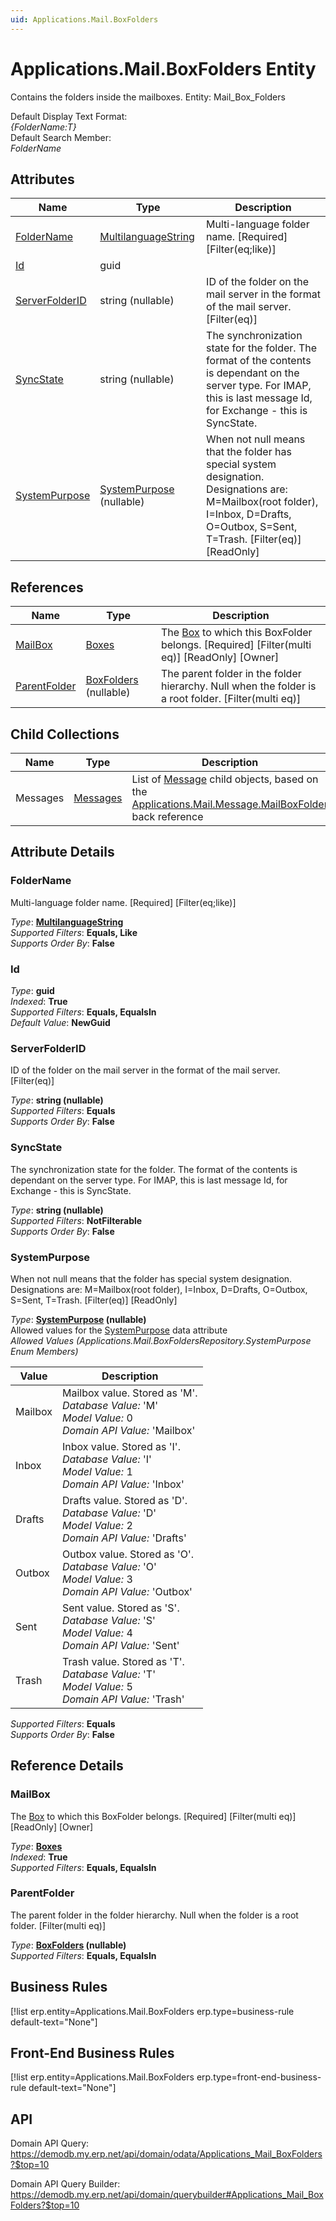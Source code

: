 ```yaml
---
uid: Applications.Mail.BoxFolders
---
```

# Applications.Mail.BoxFolders Entity

Contains the folders inside the mailboxes. Entity: Mail_Box_Folders

Default Display Text Format:  
_{FolderName:T}_  
Default Search Member:  
_FolderName_  

## Attributes

| Name | Type | Description |
| ---- | ---- | --- |
| [FolderName](Applications.Mail.BoxFolders.md#foldername) | [MultilanguageString](../data-types.md#multilanguagestring) | Multi-language folder name. [Required] [Filter(eq;like)] 
| [Id](Applications.Mail.BoxFolders.md#id) | guid |  
| [ServerFolderID](Applications.Mail.BoxFolders.md#serverfolderid) | string (nullable) | ID of the folder on the mail server in the format of the mail server. [Filter(eq)] 
| [SyncState](Applications.Mail.BoxFolders.md#syncstate) | string (nullable) | The synchronization state for the folder. The format of the contents is dependant on the server type. For IMAP, this is last message Id, for Exchange - this is SyncState. 
| [SystemPurpose](Applications.Mail.BoxFolders.md#systempurpose) | [SystemPurpose](Applications.Mail.BoxFolders.md#systempurpose) (nullable) | When not null means that the folder has special system designation. Designations are: M=Mailbox(root folder), I=Inbox, D=Drafts, O=Outbox, S=Sent, T=Trash. [Filter(eq)] [ReadOnly] 

## References

| Name | Type | Description |
| ---- | ---- | --- |
| [MailBox](Applications.Mail.BoxFolders.md#mailbox) | [Boxes](Applications.Mail.Boxes.md) | The [Box](Applications.Mail.Boxes.md) to which this BoxFolder belongs. [Required] [Filter(multi eq)] [ReadOnly] [Owner] |
| [ParentFolder](Applications.Mail.BoxFolders.md#parentfolder) | [BoxFolders](Applications.Mail.BoxFolders.md) (nullable) | The parent folder in the folder hierarchy. Null when the folder is a root folder. [Filter(multi eq)] |

## Child Collections

| Name | Type | Description |
| ---- | ---- | --- |
| Messages | [Messages](Applications.Mail.Messages.md) | List of [Message](Applications.Mail.Messages.md) child objects, based on the [Applications.Mail.Message.MailBoxFolder](Applications.Mail.Messages.md#mailboxfolder) back reference 


## Attribute Details

### FolderName

Multi-language folder name. [Required] [Filter(eq;like)]

_Type_: **[MultilanguageString](../data-types.md#multilanguagestring)**  
_Supported Filters_: **Equals, Like**  
_Supports Order By_: **False**  

### Id

_Type_: **guid**  
_Indexed_: **True**  
_Supported Filters_: **Equals, EqualsIn**  
_Default Value_: **NewGuid**  

### ServerFolderID

ID of the folder on the mail server in the format of the mail server. [Filter(eq)]

_Type_: **string (nullable)**  
_Supported Filters_: **Equals**  
_Supports Order By_: **False**  

### SyncState

The synchronization state for the folder. The format of the contents is dependant on the server type. For IMAP, this is last message Id, for Exchange - this is SyncState.

_Type_: **string (nullable)**  
_Supported Filters_: **NotFilterable**  
_Supports Order By_: **False**  

### SystemPurpose

When not null means that the folder has special system designation. Designations are: M=Mailbox(root folder), I=Inbox, D=Drafts, O=Outbox, S=Sent, T=Trash. [Filter(eq)] [ReadOnly]

_Type_: **[SystemPurpose](Applications.Mail.BoxFolders.md#systempurpose) (nullable)**  
Allowed values for the [SystemPurpose](Applications.Mail.BoxFolders.md#systempurpose) data attribute  
_Allowed Values (Applications.Mail.BoxFoldersRepository.SystemPurpose Enum Members)_  

| Value | Description |
| ---- | --- |
| Mailbox | Mailbox value. Stored as 'M'. <br /> _Database Value:_ 'M' <br /> _Model Value:_ 0 <br /> _Domain API Value:_ 'Mailbox' |
| Inbox | Inbox value. Stored as 'I'. <br /> _Database Value:_ 'I' <br /> _Model Value:_ 1 <br /> _Domain API Value:_ 'Inbox' |
| Drafts | Drafts value. Stored as 'D'. <br /> _Database Value:_ 'D' <br /> _Model Value:_ 2 <br /> _Domain API Value:_ 'Drafts' |
| Outbox | Outbox value. Stored as 'O'. <br /> _Database Value:_ 'O' <br /> _Model Value:_ 3 <br /> _Domain API Value:_ 'Outbox' |
| Sent | Sent value. Stored as 'S'. <br /> _Database Value:_ 'S' <br /> _Model Value:_ 4 <br /> _Domain API Value:_ 'Sent' |
| Trash | Trash value. Stored as 'T'. <br /> _Database Value:_ 'T' <br /> _Model Value:_ 5 <br /> _Domain API Value:_ 'Trash' |

_Supported Filters_: **Equals**  
_Supports Order By_: **False**  


## Reference Details

### MailBox

The [Box](Applications.Mail.Boxes.md) to which this BoxFolder belongs. [Required] [Filter(multi eq)] [ReadOnly] [Owner]

_Type_: **[Boxes](Applications.Mail.Boxes.md)**  
_Indexed_: **True**  
_Supported Filters_: **Equals, EqualsIn**  

### ParentFolder

The parent folder in the folder hierarchy. Null when the folder is a root folder. [Filter(multi eq)]

_Type_: **[BoxFolders](Applications.Mail.BoxFolders.md) (nullable)**  
_Supported Filters_: **Equals, EqualsIn**  



## Business Rules

[!list erp.entity=Applications.Mail.BoxFolders erp.type=business-rule default-text="None"]

## Front-End Business Rules

[!list erp.entity=Applications.Mail.BoxFolders erp.type=front-end-business-rule default-text="None"]

## API

Domain API Query:
<https://demodb.my.erp.net/api/domain/odata/Applications_Mail_BoxFolders?$top=10>

Domain API Query Builder:
<https://demodb.my.erp.net/api/domain/querybuilder#Applications_Mail_BoxFolders?$top=10>

